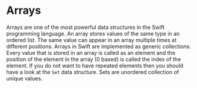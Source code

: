 # Arrays
Arrays are one of the most powerful data structures in the Swift programming language. An array stores values of the same type in an ordered list. The same value can appear in an array multiple times at different positions. 
Arrays in Swift are implemented as generic collections. Every value that is stored in an array is called as an element and the position of the element in the array (0 based) is called the index of the element. 
If you do not want to have repeated elements then you should have a look at the `Set` data structure. Sets are unordered collection of unique values.
